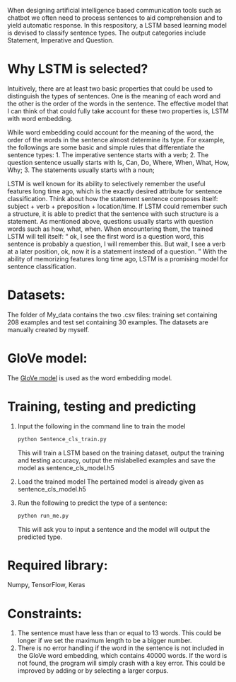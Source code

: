 When designing artificial intelligence based communication tools such as chatbot we often need to process sentences to aid comprehension and to yield automatic response. In this respository, a LSTM based learning model is devised to classify sentence types. The output categories include Statement, Imperative and Question.

# Why LSTM is selected?
Intuitively, there are at least two basic properties that could be used to distinguish the types of sentences. One is the meaning of each word and the other is the order of the words in the sentence. The effective model that I can think of that could fully take account for these two properties is, LSTM with word embedding.

While word embedding could account for the meaning of the word, the order of the words in the sentence almost determine its type.  For example, the followings are some basic and simple rules that differentiate the sentence types:
     1. The imperative sentence starts with a verb;
     2. The question sentence usually starts with Is, Can, Do, Where, When, What, How, Why;
     3. The statements usually starts with a noun;
 
LSTM is well known for its ability to selectively remember the useful features long time ago, which is the exactly desired attribute for sentence classification. Think about how the statement sentence composes itself: subject + verb + preposition + location/time. If LSTM could remember such a structure, it is able to predict that the sentence with such structure is a statement. As mentioned above, questions usually starts with question words such as how, what, when. When encountering them, the trained LSTM will tell itself: “ ok, I see the first word is a question word, this sentence is probably a question, I will remember this. But wait, I see a verb at a later position, ok, now it is a statement instead of a question. ” With the ability of memorizing features long time ago, LSTM is a promising model for sentence classification.

# Datasets:
The folder of My_data contains the two .csv files: training set containing 208 examples and test set containing 30 examples. The datasets are manually created by myself.

# GloVe model:
The [GloVe model](https://nlp.stanford.edu/data/) is used as the word embedding model. 

# Training, testing and predicting
 1. Input the following in the command line to train the model
 
     ```bash
     python Sentence_cls_train.py
     ```
     
     This will train a LSTM based on the training dataset, output the training and testing accuracy, output the mislabelled examples and save the model as sentence_cls_model.h5

2. Load the trained model 
   The pertained model is already given as sentence_cls_model.h5

3. Run the following to predict the type of a sentence:

     ```bash
     python run_me.py
     ```  

   This will ask you to input a sentence and the model will output the predicted type. 

# Required library:
Numpy, TensorFlow, Keras

# Constraints: 
1. The sentence must have less than or equal to 13 words. This could be longer if we set the maximum length to be a bigger number.
2. There is no error handling if the word in the sentence is not included in the GloVe word embedding, which contains 40000 words. If the word is not found, the program will simply crash with a key error. This could be improved by adding <UNK> or by selecting a larger corpus.

